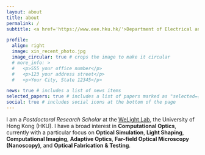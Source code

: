 ```yaml
---
layout: about
title: about
permalink: /
subtitle: <a href='https://www.eee.hku.hk/'>Department of Electrical and Electronic Engineering</a>, <a href='https://www.hku.hk'>The University of Hong Kong</a>.

profile:
  align: right
  image: xin_recent_photo.jpg
  image_circular: true # crops the image to make it circular
  # more_info: >
  #   <p>555 your office number</p>
  #   <p>123 your address street</p>
  #   <p>Your City, State 12345</p>

news: true # includes a list of news items
selected_papers: true # includes a list of papers marked as "selected={true}"
social: true # includes social icons at the bottom of the page
---
```


I am a *Postdoctoral Research Scholar* at the [WeLight Lab](https://hku.welight.fun), the University of Hong Kong (HKU). I have a broad interest in **Computational Optics**, currently with a particular focus on **Optical Simulation**, **Light Shaping**, **Computational Imaging**, **Adaptive Optics**, **Far-field Optical Microscopy (Nanoscopy)**, and **Optical Fabrication & Testing**.
